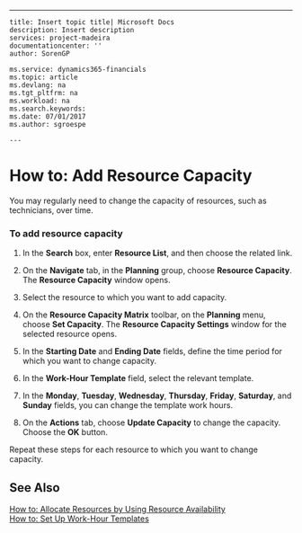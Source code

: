 ---
    title: Insert topic title| Microsoft Docs
    description: Insert description
    services: project-madeira
    documentationcenter: ''
    author: SorenGP

    ms.service: dynamics365-financials
    ms.topic: article
    ms.devlang: na
    ms.tgt_pltfrm: na
    ms.workload: na
    ms.search.keywords:
    ms.date: 07/01/2017
    ms.author: sgroespe

    ---
# How to: Add Resource Capacity
You may regularly need to change the capacity of resources, such as technicians, over time.  
  
### To add resource capacity  
  
1.  In the **Search** box, enter **Resource List**, and then choose the related link.  
  
2.  On the **Navigate** tab, in the **Planning** group, choose **Resource Capacity**. The **Resource Capacity** window opens.  
  
3.  Select the resource to which you want to add capacity.  
  
4.  On the **Resource Capacity Matrix** toolbar, on the **Planning** menu, choose **Set Capacity**. The **Resource Capacity Settings** window for the selected resource opens.  
  
5.  In the **Starting Date** and **Ending Date** fields, define the time period for which you want to change capacity.  
  
6.  In the **Work-Hour Template** field, select the relevant template.  
  
7.  In the **Monday**, **Tuesday**, **Wednesday**, **Thursday**, **Friday**, **Saturday**, and **Sunday** fields, you can change the template work hours.  
  
8.  On the **Actions** tab, choose **Update Capacity** to change the capacity. Choose the **OK** button.  
  
 Repeat these steps for each resource to which you want to change capacity.  
  
## See Also  
 [How to: Allocate Resources by Using Resource Availability](../how-to-allocate-resources-by-using-resource-availability.md)   
 [How to: Set Up Work-Hour Templates](../how-to-set-up-work-hour-templates.md)